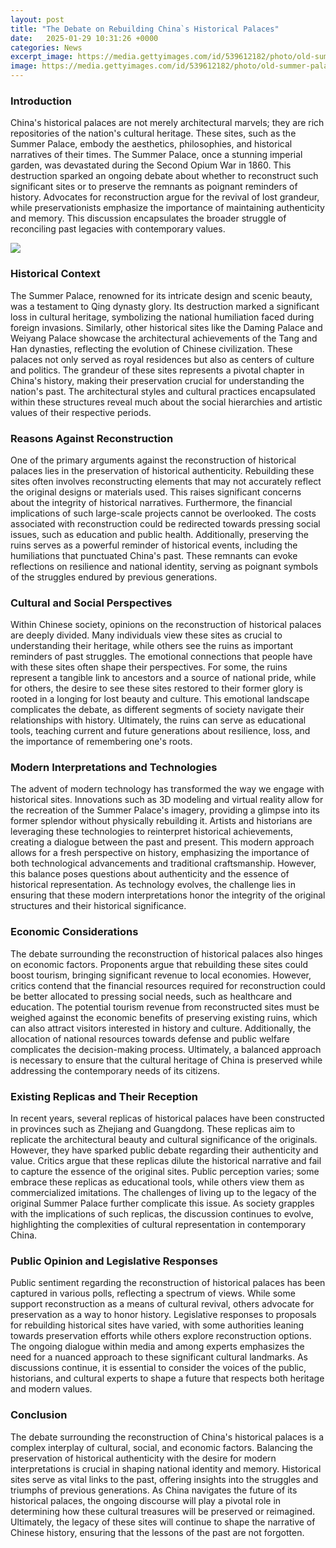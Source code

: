```yaml
---
layout: post
title: "The Debate on Rebuilding China`s Historical Palaces"
date:   2025-01-29 10:31:26 +0000
categories: News
excerpt_image: https://media.gettyimages.com/id/539612182/photo/old-summer-palace-rebuilding-in-china.jpg?s=1024x1024&amp;w=gi&amp;k=20&amp;c=dJAu_N9rUDV1BuG_6XFqwPl2FM5-Q4YMKjqdH8uHh8w=
image: https://media.gettyimages.com/id/539612182/photo/old-summer-palace-rebuilding-in-china.jpg?s=1024x1024&amp;w=gi&amp;k=20&amp;c=dJAu_N9rUDV1BuG_6XFqwPl2FM5-Q4YMKjqdH8uHh8w=
---
```


### Introduction
China's historical palaces are not merely architectural marvels; they are rich repositories of the nation's cultural heritage. These sites, such as the Summer Palace, embody the aesthetics, philosophies, and historical narratives of their times. The Summer Palace, once a stunning imperial garden, was devastated during the Second Opium War in 1860. This destruction sparked an ongoing debate about whether to reconstruct such significant sites or to preserve the remnants as poignant reminders of history. Advocates for reconstruction argue for the revival of lost grandeur, while preservationists emphasize the importance of maintaining authenticity and memory. This discussion encapsulates the broader struggle of reconciling past legacies with contemporary values.

![](https://media.gettyimages.com/id/539612182/photo/old-summer-palace-rebuilding-in-china.jpg?s=1024x1024&amp;w=gi&amp;k=20&amp;c=dJAu_N9rUDV1BuG_6XFqwPl2FM5-Q4YMKjqdH8uHh8w=)
### Historical Context
The Summer Palace, renowned for its intricate design and scenic beauty, was a testament to Qing dynasty glory. Its destruction marked a significant loss in cultural heritage, symbolizing the national humiliation faced during foreign invasions. Similarly, other historical sites like the Daming Palace and Weiyang Palace showcase the architectural achievements of the Tang and Han dynasties, reflecting the evolution of Chinese civilization. These palaces not only served as royal residences but also as centers of culture and politics. The grandeur of these sites represents a pivotal chapter in China's history, making their preservation crucial for understanding the nation's past. The architectural styles and cultural practices encapsulated within these structures reveal much about the social hierarchies and artistic values of their respective periods.
### Reasons Against Reconstruction
One of the primary arguments against the reconstruction of historical palaces lies in the preservation of historical authenticity. Rebuilding these sites often involves reconstructing elements that may not accurately reflect the original designs or materials used. This raises significant concerns about the integrity of historical narratives. Furthermore, the financial implications of such large-scale projects cannot be overlooked. The costs associated with reconstruction could be redirected towards pressing social issues, such as education and public health. Additionally, preserving the ruins serves as a powerful reminder of historical events, including the humiliations that punctuated China's past. These remnants can evoke reflections on resilience and national identity, serving as poignant symbols of the struggles endured by previous generations.
### Cultural and Social Perspectives
Within Chinese society, opinions on the reconstruction of historical palaces are deeply divided. Many individuals view these sites as crucial to understanding their heritage, while others see the ruins as important reminders of past struggles. The emotional connections that people have with these sites often shape their perspectives. For some, the ruins represent a tangible link to ancestors and a source of national pride, while for others, the desire to see these sites restored to their former glory is rooted in a longing for lost beauty and culture. This emotional landscape complicates the debate, as different segments of society navigate their relationships with history. Ultimately, the ruins can serve as educational tools, teaching current and future generations about resilience, loss, and the importance of remembering one's roots.
### Modern Interpretations and Technologies
The advent of modern technology has transformed the way we engage with historical sites. Innovations such as 3D modeling and virtual reality allow for the recreation of the Summer Palace's imagery, providing a glimpse into its former splendor without physically rebuilding it. Artists and historians are leveraging these technologies to reinterpret historical achievements, creating a dialogue between the past and present. This modern approach allows for a fresh perspective on history, emphasizing the importance of both technological advancements and traditional craftsmanship. However, this balance poses questions about authenticity and the essence of historical representation. As technology evolves, the challenge lies in ensuring that these modern interpretations honor the integrity of the original structures and their historical significance.
### Economic Considerations
The debate surrounding the reconstruction of historical palaces also hinges on economic factors. Proponents argue that rebuilding these sites could boost tourism, bringing significant revenue to local economies. However, critics contend that the financial resources required for reconstruction could be better allocated to pressing social needs, such as healthcare and education. The potential tourism revenue from reconstructed sites must be weighed against the economic benefits of preserving existing ruins, which can also attract visitors interested in history and culture. Additionally, the allocation of national resources towards defense and public welfare complicates the decision-making process. Ultimately, a balanced approach is necessary to ensure that the cultural heritage of China is preserved while addressing the contemporary needs of its citizens.
### Existing Replicas and Their Reception
In recent years, several replicas of historical palaces have been constructed in provinces such as Zhejiang and Guangdong. These replicas aim to replicate the architectural beauty and cultural significance of the originals. However, they have sparked public debate regarding their authenticity and value. Critics argue that these replicas dilute the historical narrative and fail to capture the essence of the original sites. Public perception varies; some embrace these replicas as educational tools, while others view them as commercialized imitations. The challenges of living up to the legacy of the original Summer Palace further complicate this issue. As society grapples with the implications of such replicas, the discussion continues to evolve, highlighting the complexities of cultural representation in contemporary China.
### Public Opinion and Legislative Responses
Public sentiment regarding the reconstruction of historical palaces has been captured in various polls, reflecting a spectrum of views. While some support reconstruction as a means of cultural revival, others advocate for preservation as a way to honor history. Legislative responses to proposals for rebuilding historical sites have varied, with some authorities leaning towards preservation efforts while others explore reconstruction options. The ongoing dialogue within media and among experts emphasizes the need for a nuanced approach to these significant cultural landmarks. As discussions continue, it is essential to consider the voices of the public, historians, and cultural experts to shape a future that respects both heritage and modern values.
### Conclusion
The debate surrounding the reconstruction of China's historical palaces is a complex interplay of cultural, social, and economic factors. Balancing the preservation of historical authenticity with the desire for modern interpretations is crucial in shaping national identity and memory. Historical sites serve as vital links to the past, offering insights into the struggles and triumphs of previous generations. As China navigates the future of its historical palaces, the ongoing discourse will play a pivotal role in determining how these cultural treasures will be preserved or reimagined. Ultimately, the legacy of these sites will continue to shape the narrative of Chinese history, ensuring that the lessons of the past are not forgotten.